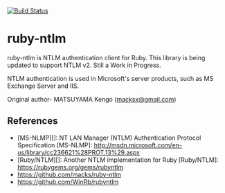 [![Build Status](https://travis-ci.org/macks/ruby-ntlm.svg?branch=master)](https://travis-ci.org/macks/ruby-ntlm)

ruby-ntlm
=========

ruby-ntlm is NTLM authentication client for Ruby.
This library is being updated to support NTLM v2. Still a Work in Progress.

NTLM authentication is used in Microsoft's server products,
such as MS Exchange Server and IIS.


Original author- MATSUYAMA Kengo (macksx@gmail.com)

References
----------

 * [MS-NLMP][]: NT LAN Manager (NTLM) Authentication Protocol Specification
   [MS-NLMP]: http://msdn.microsoft.com/en-us/library/cc236621%28PROT.13%29.aspx
 * [Ruby/NTLM][]: Another NTLM implementation for Ruby
   [Ruby/NTLM]: https://rubygems.org/gems/rubyntlm
 * https://github.com/macks/ruby-ntlm
 * https://github.com/WinRb/rubyntlm
